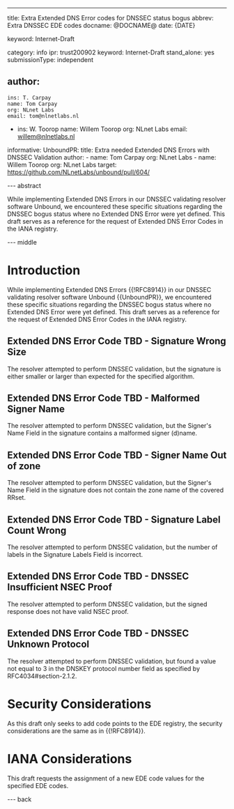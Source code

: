 ---
title: Extra Extended DNS Error codes for DNSSEC status bogus
abbrev: Extra DNSSEC EDE codes
docname: @DOCNAME@
date: {DATE}

keyword: Internet-Draft

category: info
ipr: trust200902
keyword: Internet-Draft
stand_alone: yes
submissionType: independent

author:
 -
    ins: T. Carpay
    name: Tom Carpay
    org: NLnet Labs
    email: tom@nlnetlabs.nl
 -
    ins: W. Toorop
    name: Willem Toorop
    org: NLnet Labs
    email: willem@nlnetlabs.nl

informative:
  UnboundPR:
    title: Extra needed Extended DNS Errors with DNSSEC Validation
    author:
    -
      name: Tom Carpay
      org: NLnet Labs
    -
      name: Willem Toorop
      org: NLnet Labs
    target: https://github.com/NLnetLabs/unbound/pull/604/

--- abstract

While implementing Extended DNS Errors in our DNSSEC validating resolver software Unbound, we encountered these specific situations regarding the DNSSEC bogus status where no Extended DNS Error were yet defined. This draft serves as a reference for the request of Extended DNS Error Codes in the IANA registry. 

--- middle

# Introduction

While implementing Extended DNS Errors {{!RFC8914}} in our DNSSEC validating resolver software Unbound {{UnboundPR}}, we encountered these specific situations regarding the DNSSEC bogus status where no Extended DNS Error were yet defined. This draft serves as a reference for the request of Extended DNS Error Codes in the IANA registry. 



## Extended DNS Error Code TBD - Signature Wrong Size

The resolver attempted to perform DNSSEC validation, but the signature is either smaller or larger than expected for the specified algorithm.

## Extended DNS Error Code TBD - Malformed Signer Name

The resolver attempted to perform DNSSEC validation, but the Signer's Name Field in the signature contains a malformed signer (d)name.

## Extended DNS Error Code TBD - Signer Name Out of zone

The resolver attempted to perform DNSSEC validation, but the Signer's Name Field in the signature does not contain the zone name of the covered RRset.

## Extended DNS Error Code TBD - Signature Label Count Wrong

The resolver attempted to perform DNSSEC validation, but the number of labels in the Signature Labels Field is incorrect.

## Extended DNS Error Code TBD - DNSSEC Insufficient NSEC Proof

The resolver attempted to perform DNSSEC validation, but the signed response does not have valid NSEC proof.

## Extended DNS Error Code TBD - DNSSEC Unknown Protocol

The resolver attempted to perform DNSSEC validation, but found a value not equal to 3 in the DNSKEY protocol number field as specified by RFC4034#section-2.1.2.

#  Security Considerations
 As this draft only seeks to add code points to the EDE registry, the security considerations are the same as in {{!RFC8914}}.

# IANA Considerations

This draft requests the assignment of a new EDE code values for the specified EDE
codes.

--- back
